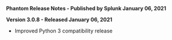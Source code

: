 **Phantom Release Notes - Published by Splunk January 06, 2021**


**Version 3.0.8 - Released January 06, 2021**

* Improved Python 3 compatibility release
